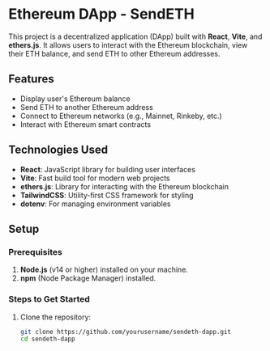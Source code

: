 # Ethereum DApp - SendETH

This project is a decentralized application (DApp) built with **React**, **Vite**, and **ethers.js**. It allows users to interact with the Ethereum blockchain, view their ETH balance, and send ETH to other Ethereum addresses.

## Features

- Display user's Ethereum balance
- Send ETH to another Ethereum address
- Connect to Ethereum networks (e.g., Mainnet, Rinkeby, etc.)
- Interact with Ethereum smart contracts

## Technologies Used

- **React**: JavaScript library for building user interfaces
- **Vite**: Fast build tool for modern web projects
- **ethers.js**: Library for interacting with the Ethereum blockchain
- **TailwindCSS**: Utility-first CSS framework for styling
- **dotenv**: For managing environment variables

## Setup

### Prerequisites

1. **Node.js** (v14 or higher) installed on your machine.
2. **npm** (Node Package Manager) installed.

### Steps to Get Started

1. Clone the repository:

   ```bash
   git clone https://github.com/yourusername/sendeth-dapp.git
   cd sendeth-dapp
   ```
